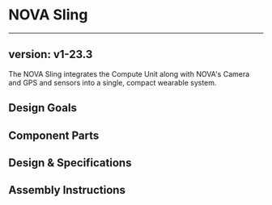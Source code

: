 # NOVA Sling

---
version: v1-23.3
---

The NOVA Sling integrates the Compute Unit along with NOVA's Camera and GPS and sensors into a single, compact wearable system.

## Design Goals

## Component Parts

## Design & Specifications

## Assembly Instructions

